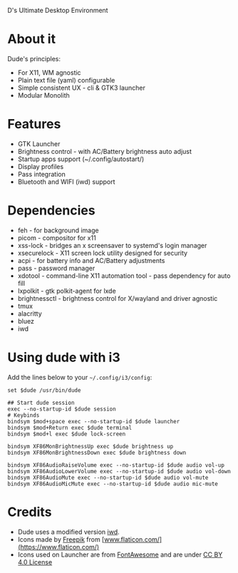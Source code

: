 D's Ultimate Desktop Environment

# About it
Dude's principles:

* For X11, WM agnostic
* Plain text file (yaml) configurable
* Simple consistent UX - cli & GTK3 launcher
* Modular Monolith

# Features
  - GTK Launcher
  - Brightness control - with AC/Battery brightness auto adjust
  - Startup apps support (~/.config/autostart/)
  - Display profiles
  - Pass integration
  - Bluetooth and WIFI (iwd) support

# Dependencies
- feh - for background image
- picom - compositor for x11
- xss-lock - bridges an x screensaver to systemd's login manager
- xsecurelock - X11 screen lock utility designed for security
- acpi - for battery info and AC/Battery adjustments
- pass - password manager
- xdotool - command-line X11 automation tool - pass dependency for auto fill 
- lxpolkit - gtk polkit-agent for lxde 
- brightnessctl - brightness control for X/wayland and driver agnostic
- tmux
- alacritty
- bluez
- iwd

# Using dude with i3

Add the lines below to your `~/.config/i3/config`:

```
set $dude /usr/bin/dude

## Start dude session
exec --no-startup-id $dude session
# Keybinds
bindsym $mod+space exec --no-startup-id $dude launcher
bindsym $mod+Return exec $dude terminal
bindsym $mod+l exec $dude lock-screen

bindsym XF86MonBrightnessUp exec $dude brightness up
bindsym XF86MonBrightnessDown exec $dude brightness down

bindsym XF86AudioRaiseVolume exec --no-startup-id $dude audio vol-up
bindsym XF86AudioLowerVolume exec --no-startup-id $dude audio vol-down
bindsym XF86AudioMute exec --no-startup-id $dude audio vol-mute
bindsym XF86AudioMicMute exec --no-startup-id $dude audio mic-mute
```

# Credits
- Dude uses a modified version [iwd](https://github.com/shibumi/iwd).
- Icons made by [Freepik](https://www.flaticon.com/authors/freepik) from [www.flaticon.com/](https://www.flaticon.com/)
- Icons used on Launcher are from [FontAwesome](https://fontawesome.com/license/free) and are under [CC BY 4.0 License](https://creativecommons.org/licenses/by/4.0/)
